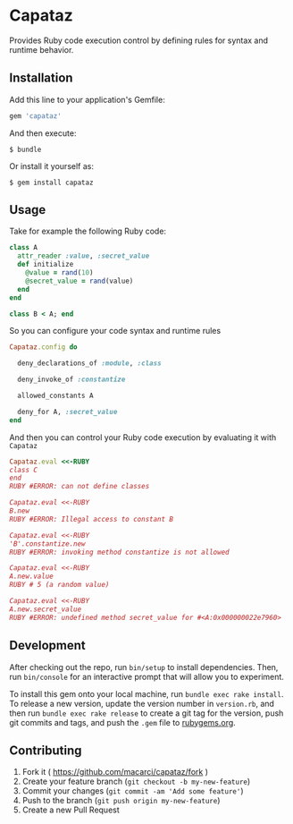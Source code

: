 # Capataz

Provides Ruby code execution control by defining rules for syntax and runtime behavior.   

## Installation

Add this line to your application's Gemfile:

```ruby
gem 'capataz'
```

And then execute:

    $ bundle

Or install it yourself as:

    $ gem install capataz

## Usage

Take for example the following Ruby code:

```ruby
class A
  attr_reader :value, :secret_value
  def initialize
    @value = rand(10)
    @secret_value = rand(value)
  end
end

class B < A; end
```

So you can configure your code syntax and runtime rules
```ruby
Capataz.config do

  deny_declarations_of :module, :class

  deny_invoke_of :constantize

  allowed_constants A

  deny_for A, :secret_value
end
```

And then you can control your Ruby code execution by evaluating it with `Capataz` 

```ruby
Capataz.eval <<-RUBY
class C
end
RUBY #ERROR: can not define classes

Capataz.eval <<-RUBY
B.new
RUBY #ERROR: Illegal access to constant B 

Capataz.eval <<-RUBY
'B'.constantize.new
RUBY #ERROR: invoking method constantize is not allowed

Capataz.eval <<-RUBY
A.new.value
RUBY # 5 (a random value)

Capataz.eval <<-RUBY
A.new.secret_value
RUBY #ERROR: undefined method secret_value for #<A:0x000000022e7960>
```


## Development

After checking out the repo, run `bin/setup` to install dependencies. Then, run `bin/console` for an interactive prompt that will allow you to experiment.

To install this gem onto your local machine, run `bundle exec rake install`. To release a new version, update the version number in `version.rb`, and then run `bundle exec rake release` to create a git tag for the version, push git commits and tags, and push the `.gem` file to [rubygems.org](https://rubygems.org).

## Contributing

1. Fork it ( https://github.com/macarci/capataz/fork )
2. Create your feature branch (`git checkout -b my-new-feature`)
3. Commit your changes (`git commit -am 'Add some feature'`)
4. Push to the branch (`git push origin my-new-feature`)
5. Create a new Pull Request
